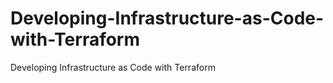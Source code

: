 # Developing-Infrastructure-as-Code-with-Terraform
 Developing Infrastructure as Code with Terraform 
